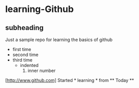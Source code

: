 # learning-Github
## subheading
Just a sample repo for learning the basics of github

- first time
- second time
- third time
  - indented
    1. inner number
    
[http://www.github.com]
Started * learning * from ** Today **

